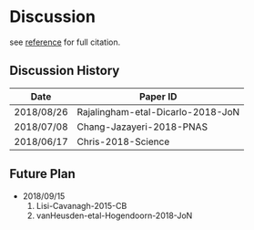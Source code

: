 # Discussion

see [reference](papers.md#full-reference) for full citation.

## Discussion History
|   Date   |             Paper ID             |
|----------|----------------------------------|
|2018/08/26|Rajalingham-etal-Dicarlo-2018-JoN |
|2018/07/08|Chang-Jazayeri-2018-PNAS          |
|2018/06/17|Chris-2018-Science                |

## Future Plan

- 2018/09/15
  1. Lisi-Cavanagh-2015-CB
  1. vanHeusden-etal-Hogendoorn-2018-JoN
